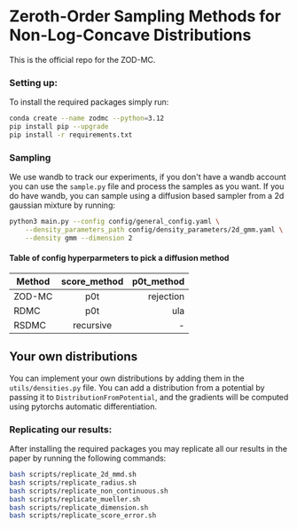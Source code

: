 # Zeroth-Order Sampling Methods for Non-Log-Concave Distributions

This is the official repo for the ZOD-MC.



### Setting up:
To install the required packages simply run:

```bash
conda create --name zodmc --python=3.12
pip install pip --upgrade
pip install -r requirements.txt
```

### Sampling
We use wandb to track our experiments, if you don't have a wandb account you can use the `sample.py` file and process the samples as you want. If you do have wandb, you can sample using a diffusion based sampler from a 2d gaussian mixture by running:

```bash
python3 main.py --config config/general_config.yaml \
    --density_parameters_path config/density_parameters/2d_gmm.yaml \
    --density gmm --dimension 2
```
#### Table of config hyperparmeters to pick a diffusion method
| Method        | score_method  | p0t_method |
| ------------- |:-------------:| ----------:|
| ZOD-MC        | p0t           | rejection  |
| RDMC          | p0t           |   ula      |
| RSDMC         | recursive     |    -       |

## Your own distributions

You can implement your own distributions by adding them in the `utils/densities.py` file. You can add a distribution from a potential by passing it to `DistributionFromPotential`, and the gradients will be computed using pytorchs automatic differentiation.


### Replicating our results:

After installing the required packages you may replicate all our results in the paper by running the following commands:

```bash
bash scripts/replicate_2d_mmd.sh
bash scripts/replicate_radius.sh
bash scripts/replicate_non_continuous.sh
bash scripts/replicate_mueller.sh
bash scripts/replicate_dimension.sh
bash scripts/replicate_score_error.sh
```

